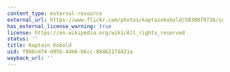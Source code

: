 ```yaml
---
content_type: external-resource
external_url: https://www.flickr.com/photos/kaptainkobold/5838079736/in/photolist-9TTFHb-evwRF
has_external_license_warning: true
license: https://en.wikipedia.org/wiki/All_rights_reserved
status: ''
title: Kaptain Kobold
uid: f8b6cd74-d95b-4de6-b6cc-8846217d421a
wayback_url: ''
---
```

